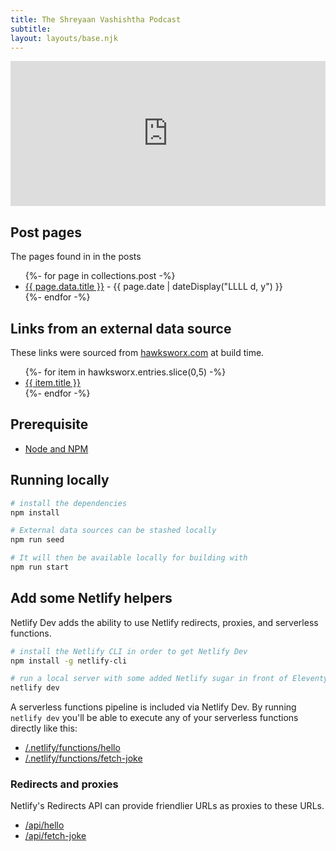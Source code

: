```yaml
---
title: The Shreyaan Vashishtha Podcast
subtitle: 
layout: layouts/base.njk
---
```



<iframe src="https://open.spotify.com/embed-podcast/episode/3ZbuLKFgmCKNSzjxOdZ1Ak" width="100%" height="232" frameborder="0" allowtransparency="true" allow="encrypted-media"></iframe>


## Post pages

The pages found in in the posts

<ul class="listing">
{%- for page in collections.post -%}
  <li>
    <a href="{{ page.url }}">{{ page.data.title }}</a> -
    <time datetime="{{ page.date }}">{{ page.date | dateDisplay("LLLL d, y") }}</time>
  </li>
{%- endfor -%}
</ul>

## Links from an external data source

These links were sourced from [hawksworx.com](https://www.hawksworx.com/feed.json) at build time.

<ul class="listing">
{%- for item in hawksworx.entries.slice(0,5) -%}
  <li>
    <a href="{{ item.link }}">{{ item.title }}</a>
  </li>
{%- endfor -%}
</ul>


## Prerequisite

- [Node and NPM](https://nodejs.org/)

## Running locally

```bash
# install the dependencies
npm install

# External data sources can be stashed locally
npm run seed

# It will then be available locally for building with
npm run start
```

## Add some Netlify helpers
Netlify Dev adds the ability to use Netlify redirects, proxies, and serverless functions.

```bash
# install the Netlify CLI in order to get Netlify Dev
npm install -g netlify-cli

# run a local server with some added Netlify sugar in front of Eleventy
netlify dev
```

A serverless functions pipeline is included via Netlify Dev. By running `netlify dev` you'll be able to execute any of your serverless functions directly like this:

- [/.netlify/functions/hello](/.netlify/functions/hello)
- [/.netlify/functions/fetch-joke](/.netlify/functions/fetch-joke)

### Redirects and proxies

Netlify's Redirects API can provide friendlier URLs as proxies to these URLs.

- [/api/hello](/api/hello)
- [/api/fetch-joke](/api/fetch-joke)




